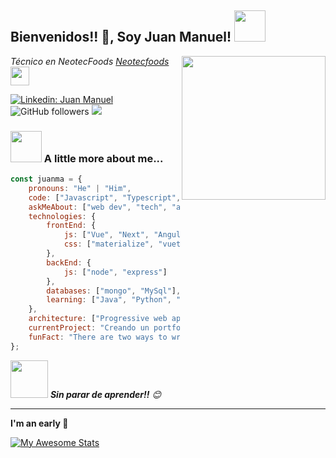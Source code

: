 <h2>Bienvenidos!! 🎇, Soy Juan Manuel! <img src="https://media.giphy.com/media/gnLasL9HiovQI/giphy.gif" width="50"></h2>
<img align='right' src="https://media.giphy.com/media/M9gbBd9nbDrOTu1Mqx/giphy.gif" width="230">
<p><em>Técnico en NeotecFoods  <a href="https://cygnus-vending.com/">Neotecfoods</a><img src="https://media.giphy.com/media/WUlplcMpOCEmTGBtBW/giphy.gif" width="30"> 
</em></p>

[![Linkedin: Juan Manuel](https://img.shields.io/badge/-JuanManuel-blue?style=flat-square&logo=Linkedin&logoColor=white&link=https://www.linkedin.com/in/juan-manuel-g-9889a4134)](https://www.linkedin.com/in/juan-manuel-g-9889a4134)
![GitHub followers](https://img.shields.io/github/followers/Juarmita?label=Sigueme&style=flat&logo=github)
![](http://hits.dwyl.com/Juarmita/)

### <img src="https://media.giphy.com/media/VgCDAzcKvsR6OM0uWg/giphy.gif" width="50"> A little more about me...  

```javascript
const juanma = {
    pronouns: "He" | "Him",
    code: ["Javascript", "Typescript", "php"],
    askMeAbout: ["web dev", "tech", "app dev"],
    technologies: {
        frontEnd: {
            js: ["Vue", "Next", "Angular", "React"],
            css: ["materialize", "vuetify", "bootstrap", "tailwind"]
        },
        backEnd: {
            js: ["node", "express"]
        },
        databases: ["mongo", "MySql"],
        learning: ["Java", "Python", "SpringBoot"]
    },
    architecture: ["Progressive web applications", "Single page applications"],
    currentProject: "Creando un portfolio atractivo para empezar a trabajar en el sector",
    funFact: "There are two ways to write error-free programs; only the third one works"
};
```

<img src="https://media.giphy.com/media/c9tBcOur2qeoEedsoc/giphy.gif" width="60"> <em><b>Sin parar de aprender!!</b> 😊</em>

---
<!--START_SECTION:waka-->
**I'm an early 🐤** 

[![My Awesome Stats](https://awesome-github-stats.azurewebsites.net/user-stats/Juarmita?cardType=octocat&theme=blue-green&preferLogin=true)](https://git.io/awesome-stats-card)
